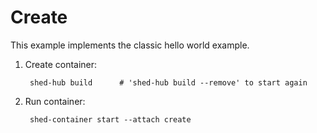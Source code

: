 # Create

This example implements the classic hello world example.

1. Create container:

        shed-hub build      # 'shed-hub build --remove' to start again

2. Run container:

        shed-container start --attach create
